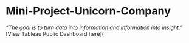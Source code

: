 # Mini-Project-Unicorn-Company
*“The goal is to turn data into information and information into insight.”*
[View Tableau Public Dashboard here](
